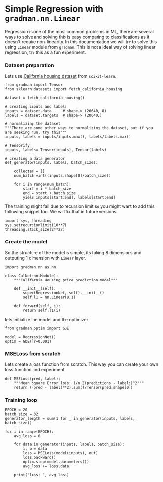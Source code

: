 # Simple Regression with `gradman.nn.Linear`

Regression is one of the most common problems in ML, there are several ways to solve and solving this is easy comparing to classifications as it doesn't require non-linearity.
In this documentation we will try to solve this using `Linear` module from `gradman`. This is not a ideal way of solving linear regression, try this as a fun experiment.

### Dataset preparation 
Lets use [California housing dataset](https://scikit-learn.org/stable/modules/generated/sklearn.datasets.fetch_california_housing.html) from `scikit-learn`.
```python3
from gradman import Tensor
from sklearn.datasets import fetch_california_housing

dataset = fetch_california_housing()

# creating inputs and labels 
inputs = dataset.data     # shape-> (20640, 8)
labels = dataset.targets  # shape-> (20640,)

# normalizing the dataset
"""There are some other ways to normalizing the dataset, but if you are seeking fun, try this"""
inputs, labels = inputs/inputs.max(), labels/labels.max()

# Tensorify 
inputs, labels= Tensor(inputs), Tensor(labels)

# creating a data generator
def generator(inputs, labels, batch_size):

    collected = []
    num_batch =int((inputs.shape[0]/batch_size))
    
    for i in range(num_batch):
        start = i * batch_size
        end = start + batch_size
        yield inputs[start:end], labels[start:end]
```

The training might fail due to recursion limit so you might want to add this following snippet too. We will fix that in future versions.
```python3
import sys, threading
sys.setrecursionlimit(10**7)
threading.stack_size(2**27)
```

### Create the model
So the structure of the model is simple, its taking 8 dimensions and outputing 1 dimension with `Linear` layer.

```python3
import gradman.nn as nn

class CalNet(nn.Module):
    """California Housing price prediction model"""
    
    def __init__(self):
        super(RegressionNet, self).__init__()
        self.l1 = nn.Linear(8,1)

    def forward(self, i):
        return self.l1(i)
```
lets initialize the model and the optimizer

```python3
from gradman.optim import GDE

model = RegressionNet()
optim = GDE(lr=0.001)
```

### MSELoss from scratch
Lets create a loss function from scratch. This way you can create your own loss function and experiment. 
```python3
def MSELoss(pred, label):
    """Mean Square Error loss: 1/n Σ(predictions - labels)^2"""
    return ((pred - label)**2).sum()/Tensor(pred.shape[0])
```

### Training loop

```python3
EPOCH = 20
batch_size = 32
generator_length = sum(1 for _ in generator(inputs, labels, batch_size))

for i in range(EPOCH):
    avg_loss = 0
    
    for data in generator(inputs, labels, batch_size):
        i, o = data
        loss = MSELoss(model(inputs), out)
        loss.backward()
        optim.step(model.parameters())
        avg_loss += loss.data
        
    print("loss: ", avg_loss)
```
